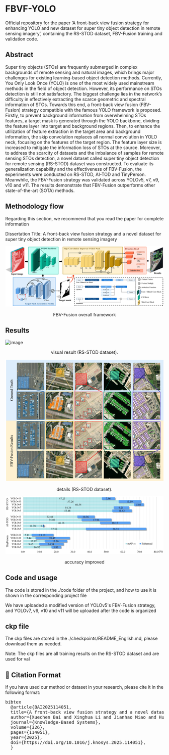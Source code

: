 # FBVF-YOLO
Official repository for the paper ‘A front-back view fusion strategy for enhancing YOLO and new dataset for super tiny object detection in remote sensing imagery’, containing the RS-STOD dataset, FBV-Fusion training and validation code.

## Abstract
Super tiny objects (STOs) are frequently submerged in complex backgrounds of remote sensing and natural images, which brings major challenges for existing learning-based object detection methods. Currently, You Only Look Once (YOLO) is one of the most widely used mainstream methods in the field of object detection. However, its performance on STOs detection is still not satisfactory. The biggest challenge lies in the network’s difficulty in effectively extracting the scarce geometric and spectral information of STOs. Towards this end, a front-back view fusion (FBV-Fusion) strategy compatible with the famous YOLO framework is proposed. Firstly, to prevent background information from overwhelming STOs features, a target mask is generated through the YOLO backbone, dividing the feature layer into target and background regions. Then, to enhance the utilization of feature extraction in the target area and background information, the skip convolution replaces all normal convolution in YOLO neck, focusing on the features of the target region. The feature layer size is increased to mitigate the information loss of STOs at the source. Moreover, to address the scarcity of datasets and the imbalance of samples for remote sensing STOs detection, a novel dataset called super tiny object detection for remote sensing (RS-STOD) dataset was constructed. To evaluate its generalization capability and the effectiveness of FBV-Fusion, the experiments were conducted on RS-STOD, AI-TOD and TinyPerson. Meanwhile, the FBV-Fusion strategy was validated across YOLOv5, v7, v9, v10 and v11. The results demonstrate that FBV-Fusion outperforms other state-of-the-art (SOTA) methods.

## Methodology flow

Regarding this section, we recommend that you read the paper for complete information

Dissertation Title: A front-back view fusion strategy and a novel dataset for super tiny object detection in remote sensing imagery

![image](https://github.com/lixinghua5540/FBVF-YOLO/blob/master/images/FBV-Fusion%20Framework.jpg)
<p align="center"> FBV-Fusion overall framework</p>

## Results

![image](https://github.com/lixinghua5540/FBVF-YOLO/blob/master/images/Methods%20of%20comparison.jpg)
<p align="center"> visual result (RS-STOD dataset).</p>

![image](https://github.com/lixinghua5540/FBVF-YOLO/blob/master/images/Detail%20of%20the%20result.jpg)
<p align="center"> details (RS-STOD dataset).</p>

![image](https://github.com/lixinghua5540/FBVF-YOLO/blob/master/images/Improved%20YOLO.jpg)
<p align="center"> accuracy improved</p>

## Code and usage

The code is stored in the ./code folder of the project, and how to use it is shown in the corresponding project file

We have uploaded a modified version of YOLOv5's FBV-Fusion strategy, and YOLOv7, v9, v10 and v11 will be uploaded after the code is organized

## ckp file

The ckp files are stored in the ./checkpoints/README_English.md, please download them as needed.

Note: The ckp files are all training results on the RS-STOD dataset and are used for val


## 📄 Citation Format 
If you have used our method or dataset in your research, please cite it in the following format:

<pre>bibtex 
  @article{BAI2025114051, 
  title={A front-back view fusion strategy and a novel dataset for super tiny object detection in remote sensing imagery}, 
  author={Xuechen Bai and Xinghua Li and Jianhao Miao and Huanfeng Shen}, 
  journal={Knowledge-Based Systems},
  volume={326}, 
  pages={114051}, 
  year={2025}, 
  doi={https://doi.org/10.1016/j.knosys.2025.114051}, 
  }</pre>
